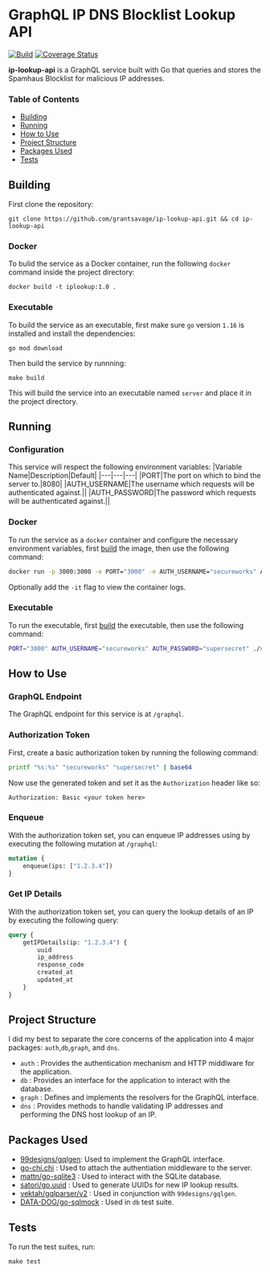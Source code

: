 # GraphQL IP DNS Blocklist Lookup API

[![Build](https://github.com/grantsavage/ip-lookup-api/actions/workflows/build.yml/badge.svg)](https://github.com/grantsavage/ip-lookup-api/actions/workflows/build.yml) [![Coverage Status](https://coveralls.io/repos/github/grantsavage/ip-lookup-api/badge.svg?branch=main)](https://coveralls.io/github/grantsavage/ip-lookup-api?branch=main)

__ip-lookup-api__ is a GraphQL service built with Go that queries and stores the Spamhaus Blocklist for malicious IP addresses.

### Table of Contents  
* [Building](#building)  
* [Running](#running)  
* [How to Use](#how-to-use)
* [Project Structure](#project-structure)
* [Packages Used](#packages-used)
* [Tests](#tests)

## Building
First clone the repository:
``` 
git clone https://github.com/grantsavage/ip-lookup-api.git && cd ip-lookup-api
```
### Docker
To bulid the service as a Docker container, run the following `docker` command inside the project directory:
```
docker build -t iplookup:1.0 .
```
### Executable
To build the service as an executable, first make sure `go` version `1.16` is installed and install the dependencies:
```
go mod download
```
Then build the service by runnning:
```
make build
```
This will build the service into an executable named `server` and place it in the project directory.

## Running
### Configuration
This service will respect the following environment variables:
|Variable Name|Description|Default|
|---|---|---|
|PORT|The port on which to bind the server to.|8080|
|AUTH_USERNAME|The username which requests will be authenticated against.||
|AUTH_PASSWORD|The password which requests will be authenticated against.||

### Docker
To run the service as a `docker` container and configure the necessary environment variables, first [build](#docker) the image, then use the following command:
```bash
docker run -p 3000:3000 -e PORT="3000" -e AUTH_USERNAME="secureworks" AUTH_PASSWORD="supersecret" iplookup:1.0
```
Optionally add the `-it` flag to view the container logs.

### Executable
To run the executable, first [build](#executable) the executable, then use the following command:
```bash
PORT="3000" AUTH_USERNAME="secureworks" AUTH_PASSWORD="supersecret" ./server
```

## How to Use
### GraphQL Endpoint
The GraphQL endpoint for this service is at `/graphql`. 

### Authorization Token
First, create a basic authorization token by running the following command:
```bash
printf "%s:%s" "secureworks" "supersecret" | base64
```
Now use the generated token and set it as the `Authorization` header like so:
```
Authorization: Basic <your token here>
```

### Enqueue
With the authorization token set, you can enqueue IP addresses using by executing the following mutation at `/graphql`:
```graphql
mutation {
    enqueue(ips: ["1.2.3.4"])
}
```

### Get IP Details
With the authorization token set, you can query the lookup details of an IP by executing the following query:
```graphql
query {
    getIPDetails(ip: "1.2.3.4") {
        uuid
        ip_address
        response_code
        created_at
        updated_at
    }
}
```

## Project Structure
I did my best to separate the core concerns of the application into 4 major packages: `auth`,`db`,`graph`, and `dns`.

* `auth` : Provides the authentication mechanism and HTTP middlware for the application.
* `db` : Provides an interface for the application to interact with the database. 
* `graph` : Defines and implements the resolvers for the GraphQL interface.
* `dns` : Provides methods to handle validating IP addresses and performing the DNS host lookup of an IP.

## Packages Used
* [99designs/gqlgen](https://github.com/99designs/gqlgen): Used to implement the GraphQL interface.
* [go-chi.chi](https://github.com/go-chi/chi) : Used to attach the authentiation middleware to the server.
* [mattn/go-sqlite3](http://github.com/mattn/go-sqlite3) : Used to interact with the SQLite database.
* [satori/go.uuid](https://github.com/satori/go.uuid) : Used to generate UUIDs for new IP lookup results.
* [vektah/gqlparser/v2](https://github.com/vektah/gqlparser/v2) : Used in conjunction with `99designs/gqlgen`.
* [DATA-DOG/go-sqlmock](https://github.com/DATA-DOG/go-sqlmock) : Used in `db` test suite.

## Tests
To run the test suites, run:
```
make test
```